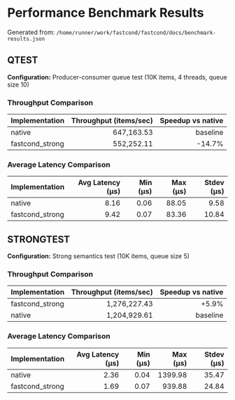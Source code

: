 # Performance Benchmark Results

Generated from: `/home/runner/work/fastcond/fastcond/docs/benchmark-results.json`

## QTEST
**Configuration:** Producer-consumer queue test (10K items, 4 threads, queue size 10)
### Throughput Comparison
| Implementation | Throughput (items/sec) | Speedup vs native |
|---|---:|---:|
| native | 647,163.53 | baseline |
| fastcond_strong | 552,252.11 | -14.7% |

### Average Latency Comparison
| Implementation | Avg Latency (μs) | Min (μs) | Max (μs) | Stdev (μs) |
|---|---:|---:|---:|---:|
| native | 8.16 | 0.06 | 88.05 | 9.58 |
| fastcond_strong | 9.42 | 0.07 | 83.36 | 10.84 |

## STRONGTEST
**Configuration:** Strong semantics test (10K items, queue size 5)
### Throughput Comparison
| Implementation | Throughput (items/sec) | Speedup vs native |
|---|---:|---:|
| fastcond_strong | 1,276,227.43 | +5.9% |
| native | 1,204,929.61 | baseline |

### Average Latency Comparison
| Implementation | Avg Latency (μs) | Min (μs) | Max (μs) | Stdev (μs) |
|---|---:|---:|---:|---:|
| native | 2.36 | 0.04 | 1399.98 | 35.47 |
| fastcond_strong | 1.69 | 0.07 | 939.88 | 24.84 |
